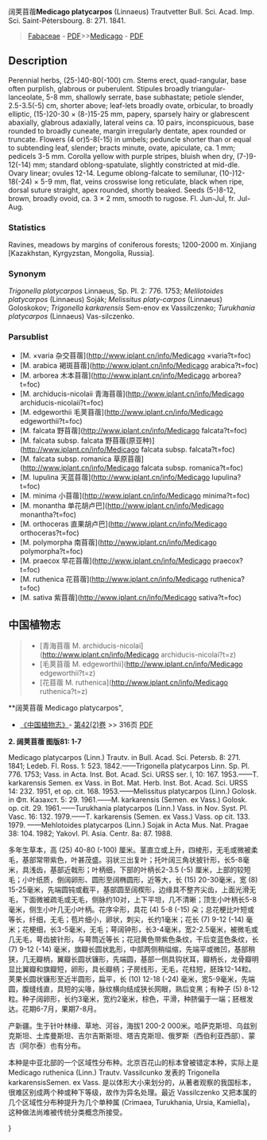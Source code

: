 阔荚苜蓿**Medicago platycarpos** (Linnaeus) Trautvetter Bull. Sci. Acad. Imp. Sci. Saint-Pétersbourg. 8: 271. 1841.

> [Fabaceae](http://www.iplant.cn/info/Fabaceae?t=foc) - [PDF](http://www.iplant.cn/foc/pdf/Fabaceae.pdf)>>[Medicago](http://www.iplant.cn/info/Medicago?t=foc) - [PDF](http://www.iplant.cn/foc/pdf/Medicago.pdf)

## Description

Perennial herbs, (25-)40-80(-100) cm. Stems erect, quad-rangular, base often purplish, glabrous or puberulent. Stipules broadly triangular-lanceolate, 5-8 mm, shallowly serrate, base subhastate; petiole slender, 2.5-3.5(-5) cm, shorter above; leaf-lets broadly ovate, orbicular, to broadly elliptic, (15-)20-30 × (8-)15-25 mm, papery, sparsely hairy or glabrescent abaxially, glabrous adaxially, lateral veins ca. 10 pairs, inconspicuous, base rounded to broadly cuneate, margin irregularly dentate, apex rounded or truncate. Flowers (4 or)5-8(-15) in umbels; peduncle shorter than or equal to subtending leaf, slender; bracts minute, ovate, apiculate, ca. 1 mm; pedicels 3-5 mm. Corolla yellow with purple stripes, bluish when dry, (7-)9-12(-14) mm; standard oblong-spatulate, slightly constricted at mid-dle. Ovary linear; ovules 12-14. Legume oblong-falcate to semilunar, (10-)12-18(-24) × 5-9 mm, flat, veins crosswise long reticulate, black when ripe, dorsal suture straight, apex rounded, shortly beaked. Seeds (5-)8-12, brown, broadly ovoid, ca. 3 × 2 mm, smooth to rugose. Fl. Jun-Jul, fr. Jul-Aug.

### Statistics
Ravines, meadows by margins of coniferous forests; 1200-2000 m. Xinjiang [Kazakhstan, Kyrgyzstan, Mongolia, Russia].

### Synonym
*Trigonella platycarpos* Linnaeus, Sp. Pl. 2: 776. 1753; *Melilotoides platycarpos* (Linnaeus) Soják; *Melissitus platy-carpos* (Linnaeus) Goloskokov; *Trigonella karkarensis* Sem-enov ex Vassilczenko; *Turukhania platycarpos* (Linnaeus) Vas-silczenko.

### Parsublist

* [M.  ×varia  杂交苜蓿](http://www.iplant.cn/info/Medicago ×varia?t=foc)
* [M.  arabica  褐斑苜蓿](http://www.iplant.cn/info/Medicago arabica?t=foc)
* [M.  arborea  木本苜蓿](http://www.iplant.cn/info/Medicago arborea?t=foc)
* [M.  archiducis-nicolaii  青海苜蓿](http://www.iplant.cn/info/Medicago archiducis-nicolaii?t=foc)
* [M.  edgeworthii  毛荚苜蓿](http://www.iplant.cn/info/Medicago edgeworthii?t=foc)
* [M.  falcata  野苜蓿](http://www.iplant.cn/info/Medicago falcata?t=foc)
* [M.  falcata subsp. falcata  野苜蓿(原亚种)](http://www.iplant.cn/info/Medicago falcata subsp. falcata?t=foc)
* [M.  falcata subsp. romanica  草原苜蓿](http://www.iplant.cn/info/Medicago falcata subsp. romanica?t=foc)
* [M.  lupulina  天蓝苜蓿](http://www.iplant.cn/info/Medicago lupulina?t=foc)
* [M.  minima  小苜蓿](http://www.iplant.cn/info/Medicago minima?t=foc)
* [M.  monantha  单花胡卢巴](http://www.iplant.cn/info/Medicago monantha?t=foc)
* [M.  orthoceras  直果胡卢巴](http://www.iplant.cn/info/Medicago orthoceras?t=foc)
* [M.  polymorpha  南苜蓿](http://www.iplant.cn/info/Medicago polymorpha?t=foc)
* [M.  praecox  早花苜蓿](http://www.iplant.cn/info/Medicago praecox?t=foc)
* [M.  ruthenica  花苜蓿](http://www.iplant.cn/info/Medicago ruthenica?t=foc)
* [M.  sativa  紫苜蓿](http://www.iplant.cn/info/Medicago sativa?t=foc)

## 中国植物志

> * [青海苜蓿  M.  archiducis-nicolai](http://www.iplant.cn/info/Medicago archiducis-nicolai?t=z)
> * [毛荚苜蓿  M.  edgeworthii](http://www.iplant.cn/info/Medicago edgeworthii?t=z)
> * [花苜蓿  M.  ruthenica](http://www.iplant.cn/info/Medicago ruthenica?t=z)

**阔荚苜蓿 Medicago platycarpos",

* [《中国植物志》](http://www.iplant.cn/frps)- [第42(2)卷](http://www.iplant.cn/frps/vol/42(2)) >> 316页 [PDF](http://www.iplant.cn/frps/pdf/42(2)/316.PDF)

**2. 阔荚苜蓿 图版81: 1-7**

Medicago platycarpos (Linn.) Trautv. in Bull. Acad. Sci. Petersb. 8: 271. 1841; Ledeb. Fl. Ross. 1: 523. 1842.——Trigonella platycarpos Linn. Sp. Pl. 776. 1753; Vass. in Acta. Inst. Bot. Acad. Sci. URSS ser. l, 10: 167. 1953.——T. karkarensis Semen. ex Vass. in Bot. Mat. Herb. Inst. Bot. Acad. Sci. URSS 14: 232. 1951, et op. cit. 168. 1953.——Melissitus platycarpos (Linn.) Golosk. in Φπ. Казахст. 5: 29. 1961.——M. karkarensis (Semen. ex Vass.) Golosk. op. cit. 29. 1961.——Turukhania platycarpos (Linn.) Vass. in Nov. Syst. Pl. Vasc. 16: 132. 1979.——T. karkarensis (Semen. ex Vass.) Vass. op cit. 133. 1979. ——Mehlotoides platycarpos (Linn.) Sojak in Acta Mus. Nat. Pragae 38: 104. 1982; Yakovl. Pl. Asia. Centr. 8a: 87. 1988.

多年生草本，高 (25) 40-80 (-100) 厘米。茎直立或上升，四棱形，无毛或微被柔毛，基部常带紫色，叶甚茂盛。羽状三出复叶；托叶阔三角状披针形，长5-8毫米，具浅齿，基部近戟形；叶柄细，下部的叶柄长2-3.5 (-5) 厘米，上部的较短毛；小叶纸质，倒阔卵形、圆形至阔椭圆形，近等大，长 (15) 20-30毫米，宽 (8) 15-25毫米，先端圆钝或截平，基部圆至阔楔形，边缘具不整齐尖齿，上面光滑无毛，下面微被疏毛或无毛，侧脉约10对，上下平坦，几不清晰；顶生小叶柄长5-8毫米，侧生小叶几无小叶柄。花序伞形，具花 (4) 5-8 (-15) 朵；总花梗比叶短或等长，纤细，无毛；苞片细小，卵状，刺尖，长约1毫米；花长 (7) 9-12 (-14) 毫米；花梗细，长3-5毫米，无毛；萼阔钟形，长3-4毫米，宽2-2.5毫米，被微毛或几无毛，萼齿披针形，与萼筒近等长；花冠黄色带紫色条纹，干后变蓝色条纹，长 (7) 9-12 (-14) 毫米，旗瓣长圆状匙形，中部两侧稍缢缩，先端平或微凹，基部稍狭，几无瓣柄，翼瓣长圆状镰形，先端圆，基部一侧具钩状耳，瓣柄长，龙骨瓣明显比翼瓣和旗瓣短，卵形，具长瓣柄；子房线形，无毛，花柱短，胚珠12-14粒。荚果长圆状镰形至近半圆形，扁平，长 (10) 12-18 (-24) 毫米，宽5-9毫米，先端圆，腹缝线直，具短的尖喙，脉纹横向结成狭长网眼，熟后变黑；有种子 (5) 8-12粒。种子阔卵形，长约3毫米，宽约2毫米，棕色，平滑，种脐偏于一端；胚根发达。花期6-7月，果期7-8月。

产新疆。生于针叶林缘、草地、河谷，海拔1 200-2 000米。哈萨克斯坦、乌兹别克斯坦、土库曼斯坦、吉尔吉斯斯坦、塔吉克斯坦、俄罗斯（西伯利亚西部）、蒙古（阿尔泰）也有分布。

本种是中亚北部的一个区域性分布种。北京百花山的标本曾被错定本种，实际上是Medicago ruthenica (Linn.) Trautv. Vassilcunko 发表的 Trigonella karkarensisSemen. ex Vass. 是以体形大小来划分的，从著者观察的我国标本，很难区别成两个种或种下等级，故作为异名处理。最近 Vassilczenko 又把本属的几个区域性分布种提升为几个单种属 (Crimaea, Turukhania, Ursia, Kamiella)，这种做法尚难被传统分类概念所接受。

}
